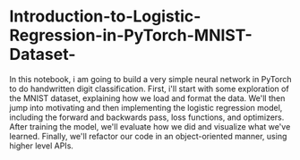 # Introduction-to-Logistic-Regression-in-PyTorch-MNIST-Dataset-
In this notebook, i am going to build a very simple neural network in PyTorch to do handwritten digit classification. First, i'll start with some exploration of the MNIST dataset, explaining how we load and format the data. We'll then jump into motivating and then implementing the logistic regression model, including the forward and backwards pass, loss functions, and optimizers. After training the model, we'll evaluate how we did and visualize what we've learned. Finally, we'll refactor our code in an object-oriented manner, using higher level APIs.
